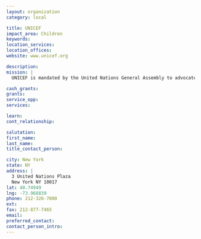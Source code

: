 ```yaml
---
layout: organization
category: local

title: UNICEF
impact_area: Children
keywords: 
location_services: 
location_offices: 
website: www.unicef.org

description: 
mission: |
  UNICEF is mandated by the United Nations General Assembly to advocate for the protection of children's rights, to help meet their basic needs and to expand their opportunities to reach their full potential. 

cash_grants: 
grants: 
service_opp: 
services: 

learn: 
cont_relationship: 

salutation: 
first_name: 
last_name: 
title_contact_person: 

city: New York
state: NY
address: |
  3 United Nations Plaza     
  New York NY 10017
lat: 40.74949
lng: -73.968839
phone: 212-326-7000
ext: 
fax: 212-877-7465
email: 
preferred_contact: 
contact_person_intro: 
---
```

